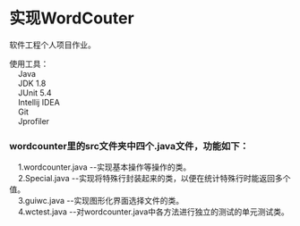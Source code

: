 # 实现WordCouter
软件工程个人项目作业。<br>

使用工具：<br>
&nbsp;&nbsp;&nbsp;&nbsp;Java<br>
&nbsp;&nbsp;&nbsp;&nbsp;JDK 1.8<br>
&nbsp;&nbsp;&nbsp;&nbsp;JUnit 5.4<br>
&nbsp;&nbsp;&nbsp;&nbsp;Intellij IDEA<br>
&nbsp;&nbsp;&nbsp;&nbsp;Git<br>
&nbsp;&nbsp;&nbsp;&nbsp;Jprofiler

### wordcounter里的src文件夹中四个.java文件，功能如下：
&nbsp;&nbsp;&nbsp;&nbsp;1.wordcounter.java  --实现基本操作等操作的类。<br>
&nbsp;&nbsp;&nbsp;&nbsp;2.Special.java  --实现将特殊行封装起来的类，以便在统计特殊行时能返回多个值。<br>
&nbsp;&nbsp;&nbsp;&nbsp;3.guiwc.java  --实现图形化界面选择文件的类。<br>
&nbsp;&nbsp;&nbsp;&nbsp;4.wctest.java --对wordcounter.java中各方法进行独立的测试的单元测试类。<br>

